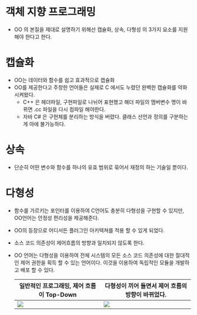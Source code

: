 # 객체 지향 프로그래밍
  * OO 의 본질을 제대로 설명하기 위해선 캡슐화, 상속, 다형성 의 3가지 요소를 지원해야 한다고 한다.

# 캡슐화

  * OO는 데이터와 함수를 쉽고 효과적으로 캡슐화
  * OO를 제공한다고 주창한 언어들은 실제로 C 에서도 누렸던 완벽한 캡슐화를 약화시켜왔다.
    * C++ 은 헤더파일, 구현파일로 나뉘어 표현했고 해더 파일의 맴버변수 명이 바뀌면 .cc 파일을 다시 컴파일 해야한다.
    * 자바 C# 은 구현체를 분리하는 방식을 버렸다. 클래스 선언과 정의를 구분하는게 아에 불가능하다.
  
# 상속

  * 단순히 어떤 변수와 함수를 하나의 유효 범위로 묶어서 재정의 하는 기술일 뿐이다.

# 다형성

  * 함수를 가르키는 포인터를 이용하여 C언어도 충분히 다형성을 구현할 수 있지만, OO언어는 안정성 편리성을 제공해준다.
  * OO의 등장으로 어디서든 플러그인 아키텍쳐를 적용 할 수 있게 되었다.
  * 소스 코드 의존성이 제어흐름의 방향과 일치되지 않도록 한다.
  * OO 언어는 다형성을 이용하여 전체 시스템의 모든 소스 코드 의존성에 대한 절대적인 제어 권한을 획득 할 수 있는 언어이다. 이것을 이용하여 독립적인 모듈을 개발하고 배포 할 수 있다.

     |일반적인 프로그래밍, 제어 흐름이 Top-Down|다형성이 끼어 들면서 제어 흐름의 방향이 바뀌었다.|
     |---|---|
     |<img src="https://user-images.githubusercontent.com/17817719/64397753-3c341580-d09d-11e9-8146-51d7ff241682.png">|<img src = "https://user-images.githubusercontent.com/17817719/64397754-3c341580-d09d-11e9-84ec-8be60ad9c031.png">|

